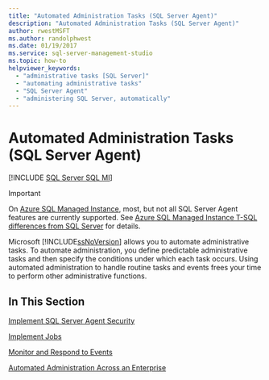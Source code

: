 ```yaml
---
title: "Automated Administration Tasks (SQL Server Agent)"
description: "Automated Administration Tasks (SQL Server Agent)"
author: rwestMSFT
ms.author: randolphwest
ms.date: 01/19/2017
ms.service: sql-server-management-studio
ms.topic: how-to
helpviewer_keywords:
  - "administrative tasks [SQL Server]"
  - "automating administrative tasks"
  - "SQL Server Agent"
  - "administering SQL Server, automatically"
---
```

# Automated Administration Tasks (SQL Server Agent)
[!INCLUDE [SQL Server SQL MI](../includes/applies-to-version/sql-asdbmi.md)]

> [!IMPORTANT]  
> On [Azure SQL Managed Instance](/azure/sql-database/sql-database-managed-instance), most, but not all SQL Server Agent features are currently supported. See [Azure SQL Managed Instance T-SQL differences from SQL Server](/azure/sql-database/sql-database-managed-instance-transact-sql-information#sql-server-agent) for details.

Microsoft [!INCLUDE[ssNoVersion](../includes/ssnoversion-md.md)] allows you to automate administrative tasks. To automate administration, you define predictable administrative tasks and then specify the conditions under which each task occurs. Using automated administration to handle routine tasks and events frees your time to perform other administrative functions.  
  
## In This Section  
[Implement SQL Server Agent Security](implement-sql-server-agent-security.md)  
  
[Implement Jobs](implement-jobs.md)  
  
[Monitor and Respond to Events](monitor-and-respond-to-events.md)  
  
[Automated Administration Across an Enterprise](automated-administration-across-an-enterprise.md)  
